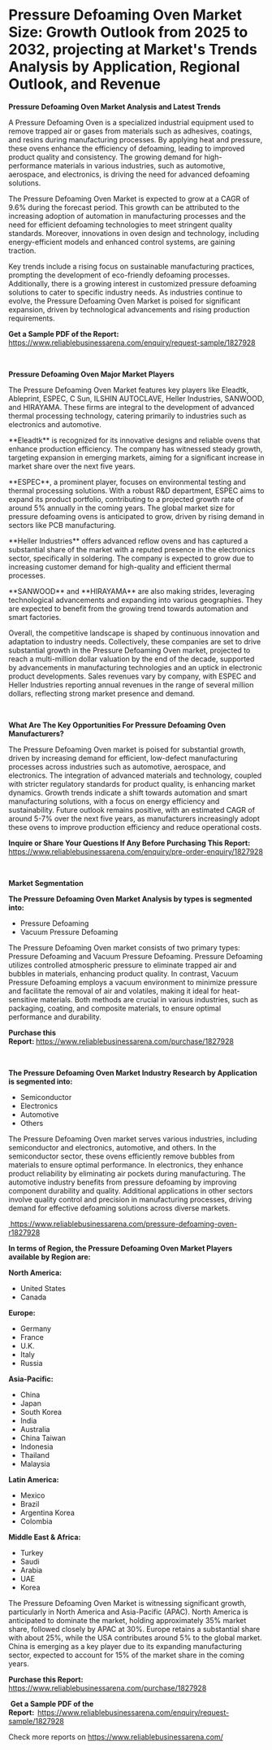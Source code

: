 <p><h1>Pressure Defoaming Oven Market Size: Growth Outlook from 2025 to 2032, projecting at Market's Trends Analysis by Application, Regional Outlook, and Revenue</h1></p><p><strong>Pressure Defoaming Oven Market Analysis and Latest Trends</strong></p>
<p><p>A Pressure Defoaming Oven is a specialized industrial equipment used to remove trapped air or gases from materials such as adhesives, coatings, and resins during manufacturing processes. By applying heat and pressure, these ovens enhance the efficiency of defoaming, leading to improved product quality and consistency. The growing demand for high-performance materials in various industries, such as automotive, aerospace, and electronics, is driving the need for advanced defoaming solutions.</p><p>The Pressure Defoaming Oven Market is expected to grow at a CAGR of 9.6% during the forecast period. This growth can be attributed to the increasing adoption of automation in manufacturing processes and the need for efficient defoaming technologies to meet stringent quality standards. Moreover, innovations in oven design and technology, including energy-efficient models and enhanced control systems, are gaining traction. </p><p>Key trends include a rising focus on sustainable manufacturing practices, prompting the development of eco-friendly defoaming processes. Additionally, there is a growing interest in customized pressure defoaming solutions to cater to specific industry needs. As industries continue to evolve, the Pressure Defoaming Oven Market is poised for significant expansion, driven by technological advancements and rising production requirements.</p></p>
<p><strong>Get a Sample PDF of the Report:&nbsp;</strong> <a href="https://www.reliablebusinessarena.com/enquiry/request-sample/1827928?utm_campaign=1891&utm_medium=2&utm_source=Github&utm_content=ia&utm_term=28022025&utm_id=pressure-defoaming-oven">https://www.reliablebusinessarena.com/enquiry/request-sample/1827928</a></p>
<p>&nbsp;</p>
<p><strong>Pressure Defoaming Oven Major Market Players</strong></p>
<p><p>The Pressure Defoaming Oven Market features key players like Eleadtk, Ableprint, ESPEC, C Sun, ILSHIN AUTOCLAVE, Heller Industries, SANWOOD, and HIRAYAMA. These firms are integral to the development of advanced thermal processing technology, catering primarily to industries such as electronics and automotive.</p><p>**Eleadtk** is recognized for its innovative designs and reliable ovens that enhance production efficiency. The company has witnessed steady growth, targeting expansion in emerging markets, aiming for a significant increase in market share over the next five years.</p><p>**ESPEC**, a prominent player, focuses on environmental testing and thermal processing solutions. With a robust R&D department, ESPEC aims to expand its product portfolio, contributing to a projected growth rate of around 5% annually in the coming years. The global market size for pressure defoaming ovens is anticipated to grow, driven by rising demand in sectors like PCB manufacturing.</p><p>**Heller Industries** offers advanced reflow ovens and has captured a substantial share of the market with a reputed presence in the electronics sector, specifically in soldering. The company is expected to grow due to increasing customer demand for high-quality and efficient thermal processes.</p><p>**SANWOOD** and **HIRAYAMA** are also making strides, leveraging technological advancements and expanding into various geographies. They are expected to benefit from the growing trend towards automation and smart factories.</p><p>Overall, the competitive landscape is shaped by continuous innovation and adaptation to industry needs. Collectively, these companies are set to drive substantial growth in the Pressure Defoaming Oven market, projected to reach a multi-million dollar valuation by the end of the decade, supported by advancements in manufacturing technologies and an uptick in electronic product developments. Sales revenues vary by company, with ESPEC and Heller Industries reporting annual revenues in the range of several million dollars, reflecting strong market presence and demand.</p></p>
<p>&nbsp;</p>
<p><strong>What Are The Key Opportunities For Pressure Defoaming Oven Manufacturers?</strong></p>
<p><p>The Pressure Defoaming Oven market is poised for substantial growth, driven by increasing demand for efficient, low-defect manufacturing processes across industries such as automotive, aerospace, and electronics. The integration of advanced materials and technology, coupled with stricter regulatory standards for product quality, is enhancing market dynamics. Growth trends indicate a shift towards automation and smart manufacturing solutions, with a focus on energy efficiency and sustainability. Future outlook remains positive, with an estimated CAGR of around 5-7% over the next five years, as manufacturers increasingly adopt these ovens to improve production efficiency and reduce operational costs.</p></p>
<p><strong>Inquire or Share Your Questions If Any Before Purchasing This Report:</strong> <a href="https://www.reliablebusinessarena.com/enquiry/pre-order-enquiry/1827928?utm_campaign=1891&utm_medium=2&utm_source=Github&utm_content=ia&utm_term=28022025&utm_id=pressure-defoaming-oven">https://www.reliablebusinessarena.com/enquiry/pre-order-enquiry/1827928</a></p>
<p>&nbsp;</p>
<p><strong>Market Segmentation</strong></p>
<p><strong>The Pressure Defoaming Oven Market Analysis by types is segmented into:</strong></p>
<p><ul><li>Pressure Defoaming</li><li>Vacuum Pressure Defoaming</li></ul></p>
<p><p>The Pressure Defoaming Oven market consists of two primary types: Pressure Defoaming and Vacuum Pressure Defoaming. Pressure Defoaming utilizes controlled atmospheric pressure to eliminate trapped air and bubbles in materials, enhancing product quality. In contrast, Vacuum Pressure Defoaming employs a vacuum environment to minimize pressure and facilitate the removal of air and volatiles, making it ideal for heat-sensitive materials. Both methods are crucial in various industries, such as packaging, coating, and composite materials, to ensure optimal performance and durability.</p></p>
<p><strong>Purchase this Report:&nbsp;</strong><a href="https://www.reliablebusinessarena.com/purchase/1827928?utm_campaign=1891&utm_medium=2&utm_source=Github&utm_content=ia&utm_term=28022025&utm_id=pressure-defoaming-oven">https://www.reliablebusinessarena.com/purchase/1827928</a></p>
<p>&nbsp;</p>
<p><strong>The Pressure Defoaming Oven Market Industry Research by Application is segmented into:</strong></p>
<p><ul><li>Semiconductor</li><li>Electronics</li><li>Automotive</li><li>Others</li></ul></p>
<p><p>The Pressure Defoaming Oven market serves various industries, including semiconductor and electronics, automotive, and others. In the semiconductor sector, these ovens efficiently remove bubbles from materials to ensure optimal performance. In electronics, they enhance product reliability by eliminating air pockets during manufacturing. The automotive industry benefits from pressure defoaming by improving component durability and quality. Additional applications in other sectors involve quality control and precision in manufacturing processes, driving demand for effective defoaming solutions across diverse markets.</p></p>
<p><a href="https://www.reliablebusinessarena.com/pressure-defoaming-oven-r1827928?utm_campaign=1891&utm_medium=2&utm_source=Github&utm_content=ia&utm_term=28022025&utm_id=pressure-defoaming-oven">&nbsp;https://www.reliablebusinessarena.com/pressure-defoaming-oven-r1827928</a></p>
<p><strong>In terms of Region, the Pressure Defoaming Oven Market Players available by Region are:</strong></p>
<p>
    <p> <strong> North America: </strong>
        <ul>
            <li>United States</li>
            <li>Canada</li>
        </ul>
        </p> 
    <p> <strong> Europe: </strong>
        <ul>
            <li>Germany</li>
            <li>France</li>
            <li>U.K.</li>
            <li>Italy</li>
            <li>Russia</li>
        </ul>
        </p> 
    <p> <strong> Asia-Pacific: </strong>
        <ul>
            <li>China</li>
            <li>Japan</li>
            <li>South Korea</li>
            <li>India</li>
            <li>Australia</li>
            <li>China Taiwan</li>
            <li>Indonesia</li>
            <li>Thailand</li>
            <li>Malaysia</li>
        </ul>
        </p> 
    <p> <strong> Latin America: </strong>
        <ul>
            <li>Mexico</li>
            <li>Brazil</li>
            <li>Argentina Korea</li>
            <li>Colombia</li>
        </ul>
        </p> 
    <p> <strong> Middle East & Africa: </strong>
        <ul>
            <li>Turkey</li>
            <li>Saudi</li>
            <li>Arabia</li>
            <li>UAE</li>
            <li>Korea</li>
        </ul>
    </p>
    </p>
<p><p>The Pressure Defoaming Oven Market is witnessing significant growth, particularly in North America and Asia-Pacific (APAC). North America is anticipated to dominate the market, holding approximately 35% market share, followed closely by APAC at 30%. Europe retains a substantial share with about 25%, while the USA contributes around 5% to the global market. China is emerging as a key player due to its expanding manufacturing sector, expected to account for 15% of the market share in the coming years.</p></p>
<p><strong>Purchase this Report: </strong><a href="https://www.reliablebusinessarena.com/purchase/1827928?utm_campaign=1891&utm_medium=2&utm_source=Github&utm_content=ia&utm_term=28022025&utm_id=pressure-defoaming-oven">https://www.reliablebusinessarena.com/purchase/1827928</a></p>
<p>&nbsp;<strong>Get a Sample PDF of the Report:&nbsp;&nbsp;</strong><a href="https://www.reliablebusinessarena.com/enquiry/request-sample/1827928?utm_campaign=1891&utm_medium=2&utm_source=Github&utm_content=ia&utm_term=28022025&utm_id=pressure-defoaming-oven">https://www.reliablebusinessarena.com/enquiry/request-sample/1827928</a></p>
<p><strong></strong></p>
<p>Check more reports on <a href="https://www.reliablebusinessarena.com/?utm_campaign=1891&utm_medium=2&utm_source=Github&utm_content=ia&utm_term=28022025&utm_id=pressure-defoaming-oven">https://www.reliablebusinessarena.com/</a></p>